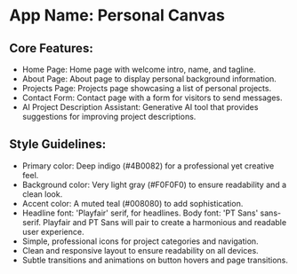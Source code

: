 # **App Name**: Personal Canvas

## Core Features:

- Home Page: Home page with welcome intro, name, and tagline.
- About Page: About page to display personal background information.
- Projects Page: Projects page showcasing a list of personal projects.
- Contact Form: Contact page with a form for visitors to send messages.
- AI Project Description Assistant: Generative AI tool that provides suggestions for improving project descriptions.

## Style Guidelines:

- Primary color: Deep indigo (#4B0082) for a professional yet creative feel.
- Background color: Very light gray (#F0F0F0) to ensure readability and a clean look.
- Accent color: A muted teal (#008080) to add sophistication.
- Headline font: 'Playfair' serif, for headlines. Body font: 'PT Sans' sans-serif. Playfair and PT Sans will pair to create a harmonious and readable user experience.
- Simple, professional icons for project categories and navigation.
- Clean and responsive layout to ensure readability on all devices.
- Subtle transitions and animations on button hovers and page transitions.